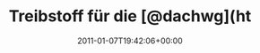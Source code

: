 ---
retweeted: false
source: <a href="https://about.twitter.com/products/tweetdeck" rel="nofollow">TweetDeck</a>
entities:
  hashtags: []
  symbols: []
  user_mentions:
  - name: Die Z99
    screen_name: dachwg
    indices:
    - '19'
    - '26'
    id_str: '91882733'
    id: '91882733'
  urls: []
display_text_range:
- '0'
- '96'
favorite_count: '0'
id_str: '23464413444972544'
truncated: false
retweet_count: '0'
id: '23464413444972544'
created_at: Fri Jan 07 19:42:06 +0000 2011
favorited: false
full_text: Treibstoff für die [@dachwg](https://twitter.com/dachwg) eingepackt. Mal
  sehn wer überhaupt da ist... http://yfrog.com/gzhptlj
lang: de
tags:
- pesos:twitter
date: '2011-01-07T19:42:06+00:00'
src: https://twitter.com/bascht/status/23464413444972544
original_url: https://twitter.com/bascht/status/23464413444972544
type: twitter_tweet
text: Treibstoff für die [@dachwg](https://twitter.com/dachwg) eingepackt. Mal sehn
  wer überhaupt da ist... http://yfrog.com/gzhptlj
title: Treibstoff für die [@dachwg](ht

---